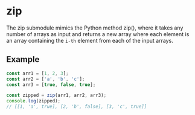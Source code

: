 # zip

The zip submodule mimics the Python method zip(), where it takes any number of arrays as input and returns a new array where each element is an array containing the `i-th` element from each of the input arrays.

## Example

```ts
const arr1 = [1, 2, 3];
const arr2 = ['a', 'b', 'c'];
const arr3 = [true, false, true];

const zipped = zip(arr1, arr2, arr3);
console.log(zipped); 
// [[1, 'a', true], [2, 'b', false], [3, 'c', true]]
```